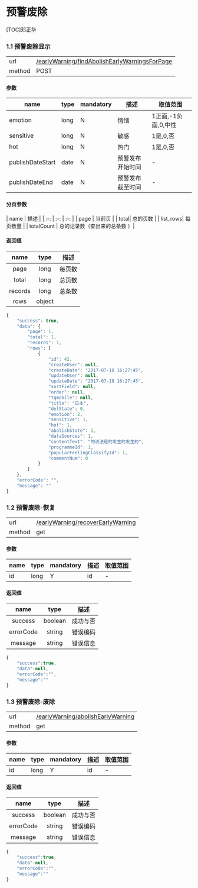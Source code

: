 #  预警废除

[TOC]邓正华

 
### 1.1 预警废除显示 

| | |
| - | - |
| url | [/earlyWarning/findAbolishEarlyWarningsForPage](/earlyWarning/findAbolishEarlyWarningsForPage) | 
| method | POST | 

#### 参数

| name | type | mandatory | 描述 | 取值范围 |
| - | - | - | - | - |
emotion | long | N | 情绪 | 1正面,-1负面,0,中性 |<br />
sensitive | long | N | 敏感 | 1是,0,否 |
hot | long | N | 热门 | 1是,0,否  |
publishDateStart | date | N | 预警发布开始时间  | - |<br />
publishDateEnd | date | N | 预警发布截至时间 | - |

#### 分页参数

| name | 描述 |
| :-: | :-: | :-: |
| page | 当前页 |
| total| 总的页数 |
| list_rows| 每页数量 |
| totalCount | 总的记录数（查出来的总条数 ）|

#### 返回值
| name | type | 描述 |
| :-: | :-: | :-: |
| page | long | 每页数 |
| total | long | 总页数|
| records | long | 总条数 |
| rows | object |  |
 

```javascript
{
    "success": true,
    "data": {
        "page": 1,
        "total": 1,
        "records": 1,
        "rows": [
            {
                "id": 42,
                "createUser": null,
                "createDate": "2017-07-18 16:27:45",
                "updateUser": null,
                "updateDate": "2017-07-18 16:27:45",
                "sortField": null,
                "order": null,
                "tqmobile": null,
                "title": "日本",
                "delState": 0,
                "emotion": 2,
                "sensitive": 1,
                "hot": 1,
                "abolishState": 1,
                "dataSources": 1,
                "contentText": "的说法是的发生的发生的",
                "programmeId": 1,
                "popularFeelingClassifyId": 1,
                "commentNum": 0
            }
        ]
    },
    "errorCode": "",
    "message": ""
}
```
 
### 1.2 预警废除-恢复

| | |
| - | - |
| url | [/earlyWarning/recoverEarlyWarning](/earlyWarning/recoverEarlyWarning) | 
| method | get | 

#### 参数

| name | type | mandatory | 描述 | 取值范围 |
| - | - | - | - | - |
| id | long | Y | id | - |


#### 返回值 


| name | type | 描述 |
| :-: | :-: | :-: |
| success | boolean | 成功与否 |
| errorCode | string | 错误编码 |
| message | string | 错误信息 |

```javascript
{
    "success":true,
    "data":null,
    "errorCode":"",
    "message":""
}
```
### 1.3 预警废除-废除

| | |
| - | - |
| url | [/earlyWarning/abolishEarlyWarning](/earlyWarning/abolishEarlyWarning) | 
| method | get | 

#### 参数

| name | type | mandatory | 描述 | 取值范围 |
| - | - | - | - | - |
| id | long | Y | id | - |


#### 返回值 


| name | type | 描述 |
| :-: | :-: | :-: |
| success | boolean | 成功与否 |
| errorCode | string | 错误编码 |
| message | string | 错误信息 |

```javascript
{
    "success":true,
    "data":null,
    "errorCode":"",
    "message":""
}
```
 